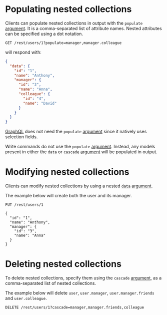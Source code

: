 # Populating nested collections

Clients can populate nested collections in output with the `populate`
[argument](../syntax/rpc.md#rpc).
It is a comma-separated list of attribute names. Nested attributes can be
specified using a dot notation.

```HTTP
GET /rest/users/1?populate=manager,manager.colleague
```

will respond with:

```json
{
  "data": {
    "id": "1",
    "name": "Anthony",
    "manager": {
      "id": "3",
      "name": "Anna",
      "colleague": {
        "id": "4",
        "name": "David"
      }
    }
  }
}
```

[GraphQL](../syntax/graphql.md#selection-population-and-renaming) does not need the
`populate` [argument](../syntax/rpc.md#rpc) since it natively uses selection
fields.

Write commands do not use the `populate` [argument](../syntax/rpc.md#rpc).
Instead, any models present in either the `data` or `cascade`
[argument](../syntax/rpc.md#rpc) will be populated in output.

# Modifying nested collections

Clients can modify nested collections by using a nested
[`data`](../query/crud.md) [argument](../syntax/rpc.md#rpc).

The example below will create both the user and its manager.

```HTTP
PUT /rest/users/1

{
  "id": "1",
  "name": "Anthony",
  "manager": {
    "id": "3",
    "name": "Anna"
  }
}
```

# Deleting nested collections

To delete nested collections, specify them using the `cascade`
[argument](../syntax/rpc.md#rpc), as a comma-separated list of nested collections.

The example below will delete `user`, `user.manager`, `user.manager.friends`
and `user.colleague`.

```HTTP
DELETE /rest/users/1?cascade=manager,manager.friends,colleague
```
